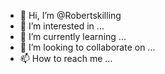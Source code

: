 - 👋 Hi, I’m @Robertskilling
- 👀 I’m interested in ...
- 🌱 I’m currently learning ...
- 💞️ I’m looking to collaborate on ...
- 📫 How to reach me ...

<!---
Robertskilling/Robertskilling is a ✨ special ✨ repository because its `README.md` (this file) appears on your GitHub profile.
You can click the Preview link to take a look at your changes.
--->
